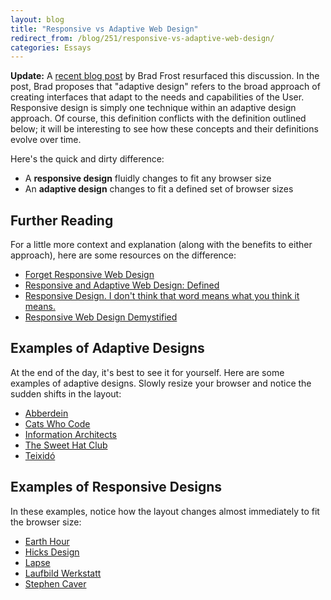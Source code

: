 ```yaml
---
layout: blog
title: "Responsive vs Adaptive Web Design"
redirect_from: /blog/251/responsive-vs-adaptive-web-design/
categories: Essays
---
```


**Update:** A [recent blog post](https://bradfrost.com/blog/post/the-many-faces-of-adaptive-design/) by Brad Frost resurfaced this discussion. In the post, Brad proposes that "adaptive design" refers to the broad approach of creating interfaces that adapt to the needs and capabilities of the User. Responsive design is simply one technique within an adaptive design approach. Of course, this definition conflicts with the definition outlined below; it will be interesting to see how these concepts and their definitions evolve over time.

Here's the quick and dirty difference:

- A **responsive design** fluidly changes to fit any browser size
- An **adaptive design** changes to fit a defined set of browser sizes

## Further Reading

For a little more context and explanation (along with the benefits to either approach), here are some resources on the difference:

- [Forget Responsive Web Design](http://csswizardry.com/2011/01/forget-responsive-web-design/)
- [Responsive and Adaptive Web Design: Defined](http://www.gavinelliott.co.uk/2011/08/responsive-and-adaptive-design-defined/)
- [Responsive Design. I don't think that word means what you think it means.](http://www.zeldman.com/2011/07/06/responsive-design-i-dont-think-that-word-means-what-you-think-it-means/)
- [Responsive Web Design Demystified](http://www.elated.com/articles/responsive-web-design-demystified/)

## Examples of Adaptive Designs

At the end of the day, it's best to see it for yourself. Here are some examples of adaptive designs. Slowly resize your browser and notice the sudden shifts in the layout:

- [Abberdein](http://abberdein.com/)
- [Cats Who Code](http://www.catswhocode.com/blog/)
- [Information Architects](http://www.informationarchitects.jp/en/)
- [The Sweet Hat Club](http://sweethatclub.org/)
- [Teixidó](http://teixido.co/)

## Examples of Responsive Designs

In these examples, notice how the layout changes almost immediately to fit the browser size:

- [Earth Hour](http://earthhour.fr/)
- [Hicks Design](http://hicksdesign.co.uk/)
- [Lapse](http://lapse.org/)
- [Laufbild Werkstatt](http://www.laufbild-werkstatt.de/)
- [Stephen Caver](http://stephencaver.com/)
